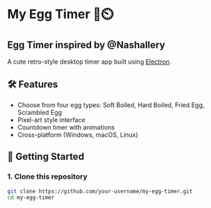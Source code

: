 # My Egg Timer 🥚⏲️
## Egg Timer inspired by @Nashallery

A cute retro-style desktop timer app built using [Electron](https://www.electronjs.org/).

## 🛠 Features
- Choose from four egg types: Soft Boiled, Hard Boiled, Fried Egg, Scrambled Egg
- Pixel-art style interface
- Countdown timer with animations
- Cross-platform (Windows, macOS, Linux)

## 🚀 Getting Started

### 1. Clone this repository
```bash
git clone https://github.com/your-username/my-egg-timer.git
cd my-egg-timer

